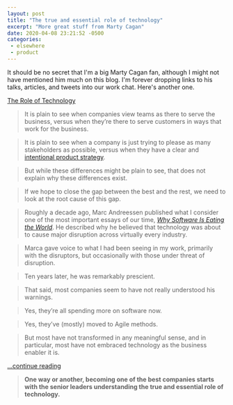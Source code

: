 ```yaml
---
layout: post
title: "The true and essential role of technology"
excerpt: "More great stuff from Marty Cagan"
date: 2020-04-08 23:21:52 -0500
categories: 
 - elsewhere
 - product
---
```


It should be no secret that I'm a big Marty Cagan fan, although I might not have mentioned him much on this blog. I'm forever dropping links to his talks, articles, and tweets into our work chat. Here's another one.

[The Role of Technology](https://svpg.com/the-role-of-technology/)

>It is plain to see when companies view teams as there to serve the business, versus when they’re there to serve customers in ways that work for the business.

>It is plain to see when a company is just trying to please as many stakeholders as possible, versus when they have a clear and [intentional product strategy](http://www.svpg.com/product-strategy-overview).

>But while these differences might be plain to see, that does not explain why these differences exist.

>If we hope to close the gap between the best and the rest, we need to look at the root cause of this gap.

>Roughly a decade ago, Marc Andreessen published what I consider one of the most important essays of our time, _[Why Software Is Eating the World](https://a16z.com/2011/08/20/why-software-is-eating-the-world/)_. He described why he believed that technology was about to cause major disruption across virtually every industry.

>Marca gave voice to what I had been seeing in my work, primarily with the disruptors, but occasionally with those under threat of disruption.

>Ten years later, he was remarkably prescient.

>That said, most companies seem to have not really understood his warnings.

>Yes, they’re all spending more on software now.

>Yes, they’ve (mostly) moved to Agile methods.

>But most have not transformed in any meaningful sense, and in particular, most have not embraced technology as the business enabler it is.

[...continue reading](https://svpg.com/the-role-of-technology/)

>**One way or another, becoming one of the best companies starts with the senior leaders understanding the true and essential role of technology.**
